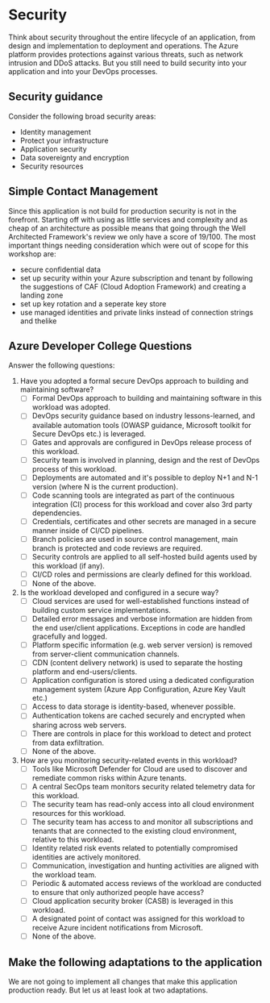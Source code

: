 # Security

Think about security throughout the entire lifecycle of an application, from design and implementation to deployment and operations. The Azure platform provides protections against various threats, such as network intrusion and DDoS attacks. But you still need to build security into your application and into your DevOps processes.

## Security guidance

Consider the following broad security areas:

- Identity management
- Protect your infrastructure
- Application security
- Data sovereignty and encryption
- Security resources

## Simple Contact Management

Since this application is not build for production security is not in the forefront. Starting off with using as little services and complexity and as cheap of an architecture as possible means that going through the Well Architected Framework's review we only have a score of 19/100.
The most important things needing consideration which were out of scope for this workshop are:
- secure confidential data
- set up security within your Azure subscription and tenant by following the suggestions of CAF (Cloud Adoption Framework) and creating a landing zone
- set up key rotation and a seperate key store
- use managed identities and private links instead of connection strings and thelike

## Azure Developer College Questions

Answer the following questions:
1. Have you adopted a formal secure DevOps approach to building and maintaining software?
    - [ ] Formal DevOps approach to building and maintaining software in this workload was adopted.
    - [ ] DevOps security guidance based on industry lessons-learned, and available automation tools (OWASP guidance, Microsoft toolkit for Secure DevOps etc.) is leveraged. 
    - [ ] Gates and approvals are configured in DevOps release process of this workload.
    - [ ] Security team is involved in planning, design and the rest of DevOps process of this workload.
    - [ ] Deployments are automated and it's possible to deploy N+1 and N-1 version (where N is the current production). 
    - [ ] Code scanning tools are integrated as part of the continuous integration (CI) process for this workload and cover also 3rd party dependencies. 
    - [ ] Credentials, certificates and other secrets are managed in a secure manner inside of CI/CD pipelines.
    - [ ] Branch policies are used in source control management, main branch is protected and code reviews are required. 
    - [ ] Security controls are applied to all self-hosted build agents used by this workload (if any).
    - [ ] CI/CD roles and permissions are clearly defined for this workload.
    - [ ] None of the above.
1. Is the workload developed and configured in a secure way?
    - [ ] Cloud services are used for well-established functions instead of building custom service implementations.
    - [ ] Detailed error messages and verbose information are hidden from the end user/client applications. Exceptions in code are handled gracefully and logged. 
    - [ ] Platform specific information (e.g. web server version) is removed from server-client communication channels.
    - [ ] CDN (content delivery network) is used to separate the hosting platform and end-users/clients.
    - [ ] Application configuration is stored using a dedicated configuration management system (Azure App Configuration, Azure Key Vault etc.) 
    - [ ] Access to data storage is identity-based, whenever possible. 
    - [ ] Authentication tokens are cached securely and encrypted when sharing across web servers.
    - [ ] There are controls in place for this workload to detect and protect from data exfiltration.
    - [ ] None of the above.
1. How are you monitoring security-related events in this workload?
    - [ ] Tools like Microsoft Defender for Cloud are used to discover and remediate common risks within Azure tenants. 
    - [ ] A central SecOps team monitors security related telemetry data for this workload. 
    - [ ] The security team has read-only access into all cloud environment resources for this workload.
    - [ ] The security team has access to and monitor all subscriptions and tenants that are connected to the existing cloud environment, relative to this workload.
    - [ ] Identity related risk events related to potentially compromised identities are actively monitored.
    - [ ] Communication, investigation and hunting activities are aligned with the workload team. 
    - [ ] Periodic & automated access reviews of the workload are conducted to ensure that only authorized people have access?
    - [ ] Cloud application security broker (CASB) is leveraged in this workload.
    - [ ] A designated point of contact was assigned for this workload to receive Azure incident notifications from Microsoft.
    - [ ] None of the above.

## Make the following adaptations to the application

We are not going to implement all changes that make this application production ready. But let us at least look at two adaptations.
